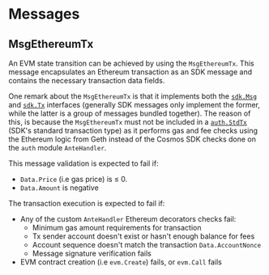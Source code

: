<!--
order: 4
-->

# Messages

## MsgEthereumTx

An EVM state transition can be achieved by using the `MsgEthereumTx`. This message encapsulates an
Ethereum transaction as an SDK message and contains the necessary transaction data fields.

One remark about the `MsgEthereumTx` is that it implements both the [`sdk.Msg`](https://github.com/cosmos/cosmos-sdk/blob/v0.39.2/types/tx_msg.go#L7-L29) and [`sdk.Tx`](https://github.com/cosmos/cosmos-sdk/blob/v0.39.2/types/tx_msg.go#L33-L41)
interfaces (generally SDK messages only implement the former, while the latter is a group of
messages bundled together). The reason of this, is because the `MsgEthereumTx` must not be included in a [`auth.StdTx`](https://github.com/cosmos/cosmos-sdk/blob/v0.39.2/x/auth/types/stdtx.go#L23-L30) (SDK's standard transaction type) as it performs gas and fee checks using the Ethereum logic from Geth instead of the Cosmos SDK checks done on the `auth` module `AnteHandler`.


This message validation is expected to fail if:

- `Data.Price` (i.e gas price) is ≤ 0.
- `Data.Amount` is negative

The transaction execution is expected to fail if:

- Any of the custom `AnteHandler` Ethereum decorators checks fail:
  - Minimum gas amount requirements for transaction
  - Tx sender account doesn't exist or hasn't enough balance for fees
  - Account sequence doesn't match the transaction `Data.AccountNonce`
  - Message signature verification fails
- EVM contract creation (i.e `evm.Create`) fails, or `evm.Call` fails
